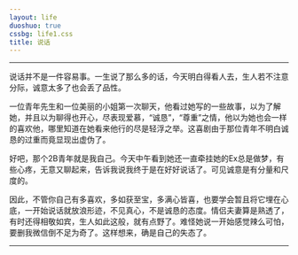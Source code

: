 ```yaml
---
layout: life
duoshuo: true
cssbg: life1.css
title: 说话
---
```


----------


说话并不是一件容易事。一生说了那么多的话，今天明白得看人去，生人若不注意分际，诚意太多了也会丢了品性。

一位青年先生和一位美丽的小姐第一次聊天，他看过她写的一些故事，以为了解她，并且以为聊得也开心，尽表现爱慕，“诚恳”，“尊重”之情，他以为她也会一样的喜欢他，哪里知道在她看来他行的尽是轻浮之举。这喜剧由于那位青年不明白诚恳的过重而竟显现出虚伪了。

好吧，那个2B青年就是我自己。今天中午看到她还一直牵挂她的Ex总是做梦，有些心疼，无意又聊起来，告诉我说我终于是在好好说话了。可见诚意是有分量和尺度的。

因此，不管你自己有多喜欢，多如获至宝，多满心皆喜，也要学会暂且将它埋在心底，一开始说话就放浪形迹，不见真心，不是诚恳的态度。情侣夫妻算是熟透了，有时还得相敬如宾，生人如此这般，就有点野了。难怪她说一开始感觉辣么可怕，要删我微信倒不足为奇了。这样想来，确是自己的失态了。

---------

